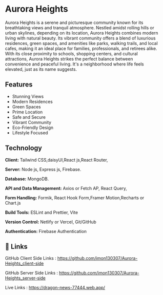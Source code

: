 
# Aurora Heights

Aurora Heights is a serene and picturesque community known for its breathtaking views and tranquil atmosphere. Nestled amidst rolling hills or urban skylines, depending on its location, Aurora Heights combines modern living with natural beauty. Its vibrant community offers a blend of luxurious residences, green spaces, and amenities like parks, walking trails, and local cafes, making it an ideal place for families, professionals, and retirees alike. With its close proximity to schools, shopping centers, and cultural attractions, Aurora Heights strikes the perfect balance between convenience and peaceful living. It's a neighborhood where life feels elevated, just as its name suggests.



## Features

- Stunning Views
- Modern Residences
- Green Spaces
- Prime Location
- Safe and Secure
- Vibrant Community
- Eco-Friendly Design
- Lifestyle Focused


## Technology

**Client:** Tailwind CSS,daisyUI,React js,React Router,

**Server:** Node js, Express js, Firebase.

**Database:** MongoDB.

**API and Data Management:** Axios or Fetch AP, React Query,

**Form Handling:** Formik, React Hook Form,Framer Motion,Recharts or Chart.js

**Build Tools:** ESLint and Prettier, Vite

**Version Control:** Netlify or Vercel, Git/GitHub

**Authentication:** Firebase Authentication


## 🔗 Links
GitHub Client Side Links : https://github.com/imon130307/Aurora-Heights_client-side

GitHub Server Side Links : https://github.com/imon130307/Aurora-Heights_server-side

Live Links : https://dragon-news-77444.web.app/

